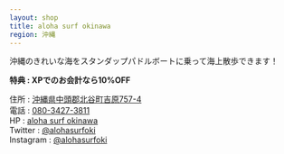 ```yaml
---
layout: shop
title: aloha surf okinawa
region: 沖縄
---
```


沖縄のきれいな海をスタンダップパドルボートに乗って海上散歩できます！  

**特典 : XPでのお会計なら10%OFF**  

住所 : [沖縄県中頭郡北谷町吉原757-4](https://www.google.co.jp/maps/place/%E3%80%92904-0105+%E6%B2%96%E7%B8%84%E7%9C%8C%E4%B8%AD%E9%A0%AD%E9%83%A1%E5%8C%97%E8%B0%B7%E7%94%BA%E5%90%89%E5%8E%9F%EF%BC%97%EF%BC%95%EF%BC%97%E2%88%92%EF%BC%94/@26.3206607,127.7745999,17z/data=!3m1!4b1!4m5!3m4!1s0x34e51257873d6f75:0x903769968f133958!8m2!3d26.3206607!4d127.7767886)  
電話 : <a href="tel:">080-3427-3811</a>  
HP : [aloha surf okinawa](https://www.aloha-surf-okinawa.com/)  
Twitter : [@alohasurfoki](https://twitter.com/alohasurfoki)  
Instagram : [@alohasurfoki](https://www.instagram.com/alohasurfoki/)  